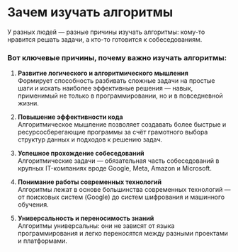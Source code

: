 # Зачем изучать алгоритмы

У разных людей — разные причины изучать алгоритмы: кому-то нравится решать задачи, а кто-то готовится к собеседованиям.

### Вот ключевые причины, почему важно изучать алгоритмы:

1. **Развитие логического и алгоритмического мышления**  
   Формирует способность разбивать сложные задачи на простые шаги и искать наиболее эффективные решения — навык, применимый не только в программировании, но и в повседневной жизни.  

2. **Повышение эффективности кода**  
   Алгоритмическое мышление позволяет создавать более быстрые и ресурсосберегающие программы за счёт грамотного выбора структур данных и подходов к решению задач.  

3. **Успешное прохождение собеседований**  
   Алгоритмические задачи — обязательная часть собеседований в крупных IT-компаниях вроде Google, Meta, Amazon и Microsoft.  

4. **Понимание работы современных технологий**  
   Алгоритмы лежат в основе большинства современных технологий — от поисковых систем (Google) до систем шифрования и машинного обучения.  

5. **Универсальность и переносимость знаний**  
   Алгоритмы универсальны: они не зависят от языка программирования и легко переносятся между разными проектами и платформами.  
